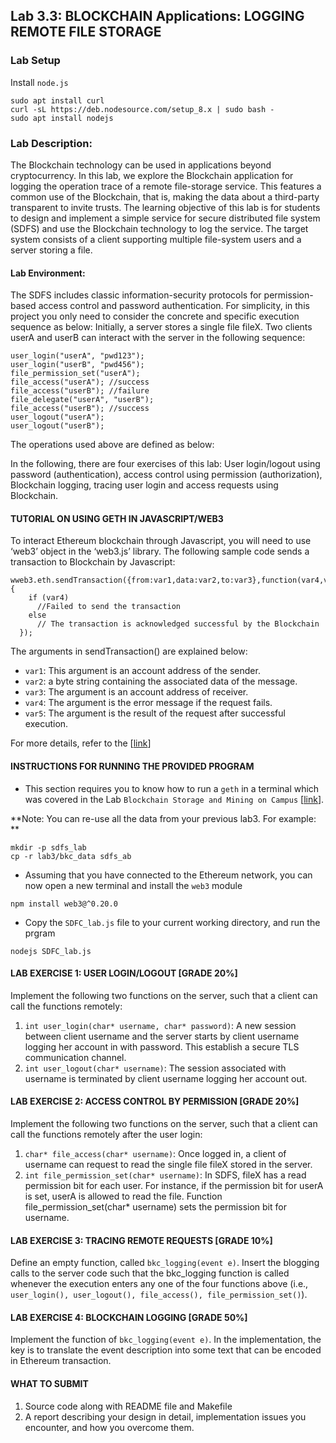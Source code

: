 ## Lab 3.3: BLOCKCHAIN Applications: LOGGING REMOTE FILE STORAGE

### Lab Setup

Install `node.js`

```
sudo apt install curl
curl -sL https://deb.nodesource.com/setup_8.x | sudo bash -
sudo apt install nodejs
```


### Lab Description:

The Blockchain technology can be used in applications beyond cryptocurrency. In this lab, we explore the Blockchain application for logging the operation trace of a remote file-storage service. This features a common use of the Blockchain, that is, making the data about a third-party transparent to invite trusts.
The learning objective of this lab is for students to design and implement a simple service for secure distributed file system (SDFS) and use the Blockchain technology to log the service. The target system consists of a client supporting multiple file-system users and a server storing a file. 
 
#### Lab Environment:

The SDFS includes classic information-security protocols for permission-based access control and password authentication. For simplicity, in this project you only need to consider the concrete and specific execution sequence as below: Initially, a server stores a single file fileX. Two clients userA and userB can interact with the server in the following sequence: 

```
user_login("userA", "pwd123");  
user_login("userB", "pwd456");  
file_permission_set("userA");  
file_access("userA"); //success  
file_access("userB"); //failure  
file_delegate("userA", "userB");  
file_access("userB"); //success  
user_logout("userA");  
user_logout("userB");  
```

The operations used above are defined as below:
 
In the following, there are four exercises of this lab: User login/logout using password (authentication), access control using permission (authorization), Blockchain logging, tracing user login and access requests using Blockchain.

#### TUTORIAL ON USING GETH IN JAVASCRIPT/WEB3
To interact Ethereum blockchain through Javascript, you will need to use ‘web3’ object in the ‘web3.js’ library. The following sample code sends a transaction to Blockchain by Javascript: 

```
wweb3.eth.sendTransaction({from:var1,data:var2,to:var3},function(var4,var5) {
    if (var4)
      //Failed to send the transaction
    else 
      // The transaction is acknowledged successful by the Blockchain
  });
```

The arguments in sendTransaction() are explained below:

- `var1`: This argument is an account address of the sender. 
- `var2`: a byte string containing the associated data of the message.
- `var3`: The argument is an account address of receiver.
- `var4`: The argument is the error message if the request fails.
- `var5`: The argument is the result of the request after successful execution.

For more details, refer to the [[link](https://github.com/ethereum/wiki/wiki/JavaScript-API#web3ethsendtransaction)]

#### INSTRUCTIONS FOR RUNNING THE PROVIDED PROGRAM

* This section requires you to know how to run a `geth` in a terminal which was covered in the Lab `Blockchain Storage and Mining on Campus` [[link](https://github.com/BlockchainLabSU/SUBlockchainLabs/blob/master/lab3.1/README.md)]. 

**Note: You can re-use all the data from your previous lab3. For example: **

```
mkdir -p sdfs_lab
cp -r lab3/bkc_data sdfs_ab
```

* Assuming that you have connected to the Ethereum network, you can now open a new terminal and install the `web3` module
```
npm install web3@^0.20.0
```
* Copy the `SDFC_lab.js` file to your current working directory, and run the prgram

```
nodejs SDFC_lab.js
```


#### LAB EXERCISE 1: USER LOGIN/LOGOUT [GRADE 20%]

Implement the following two functions on the server, such that a client can call the functions remotely:

1. `int user_login(char* username, char* password)`: A new session between client username and the server starts by client username logging her account in with password. This establish a secure TLS communication channel.
2. `int user_logout(char* username)`: The session associated with username is terminated by client username logging her account out.

#### LAB EXERCISE 2: ACCESS CONTROL BY PERMISSION [GRADE 20%]

Implement the following two functions on the server, such that a client can call the functions remotely after the user login:

1. `char* file_access(char* username)`: Once logged in, a client of username can request to read the single file fileX stored in the server.
2. `int file_permission_set(char* username)`: In SDFS, fileX has a read permission bit for each user. For instance, if the permission bit for userA is set, userA is allowed to read the file. Function file_permission_set(char* username) sets the permission bit for username.

#### LAB EXERCISE 3: TRACING REMOTE REQUESTS [GRADE 10%]

Define an empty function, called `bkc_logging(event e)`. Insert the blogging calls to the server code such that the bkc_logging function is called whenever the execution enters any one of the four functions above (i.e., `user_login(), user_logout(), file_access(), file_permission_set()`).

#### LAB EXERCISE 4: BLOCKCHAIN LOGGING [GRADE 50%]

Implement the function of `bkc_logging(event e)`. In the implementation, the key is to translate the event description into some text that can be encoded in Ethereum transaction.

#### WHAT TO SUBMIT 

1. Source code along with README file and Makefile
2. A report describing your design in detail, implementation issues you encounter, and how you overcome them. 

